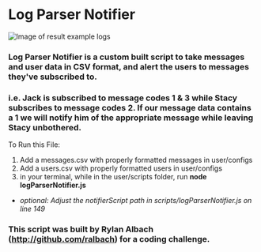 # Log Parser Notifier

![Image of result example logs](alertScreenShot.jpg)

### Log Parser Notifier is a custom built script to take messages and user data in CSV format, and alert the users to messages they've subscribed to.

### i.e. Jack is subscribed to message codes 1 & 3 while Stacy subscribes to message codes 2. If our message data contains a 1 we will notify him of the appropriate message while leaving Stacy unbothered.

To Run this File:
1.  Add a messages.csv with properly formatted messages in user/configs
1.  Add a users.csv with properly formatted users in user/configs
1.  in your terminal, while in the user/scripts folder, run **node logParserNotifier.js**
   * *optional: Adjust the notifierScript path in scripts/logParserNotifier.js on line 149*

### This script was built by Rylan Albach (http://github.com/ralbach) for a coding challenge.
